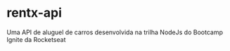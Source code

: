 # rentx-api
Uma API de aluguel de carros desenvolvida na trilha NodeJs do Bootcamp Ignite da Rocketseat
